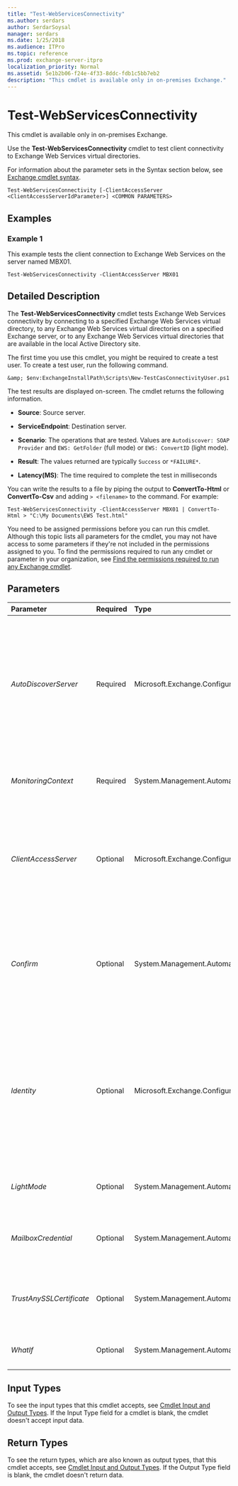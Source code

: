 ```yaml
---
title: "Test-WebServicesConnectivity"
ms.author: serdars
author: SerdarSoysal
manager: serdars
ms.date: 1/25/2018
ms.audience: ITPro
ms.topic: reference
ms.prod: exchange-server-itpro
localization_priority: Normal
ms.assetid: 5e1b2b06-f24e-4f33-8ddc-fdb1c5bb7eb2
description: "This cmdlet is available only in on-premises Exchange."
---
```


# Test-WebServicesConnectivity

This cmdlet is available only in on-premises Exchange. 
  
Use the **Test-WebServicesConnectivity** cmdlet to test client connectivity to Exchange Web Services virtual directories.
  
For information about the parameter sets in the Syntax section below, see [Exchange cmdlet syntax](https://technet.microsoft.com/library/bb123552.aspx). 
  
```
Test-WebServicesConnectivity [-ClientAccessServer <ClientAccessServerIdParameter>] <COMMON PARAMETERS>

```

## Examples
<a name="Examples"> </a>

### Example 1

This example tests the client connection to Exchange Web Services on the server named MBX01.
  
```
Test-WebServicesConnectivity -ClientAccessServer MBX01
```

## Detailed Description
<a name="DetailedDescription"> </a>

The **Test-WebServicesConnectivity** cmdlet tests Exchange Web Services connectivity by connecting to a specified Exchange Web Services virtual directory, to any Exchange Web Services virtual directories on a specified Exchange server, or to any Exchange Web Services virtual directories that are available in the local Active Directory site.
  
The first time you use this cmdlet, you might be required to create a test user. To create a test user, run the following command.
  
```
&amp; $env:ExchangeInstallPath\Scripts\New-TestCasConnectivityUser.ps1
```

The test results are displayed on-screen. The cmdlet returns the following information.
  
- **Source**: Source server.
    
- **ServiceEndpoint**: Destination server.
    
- **Scenario**: The operations that are tested. Values are  `Autodiscover: SOAP Provider` and `EWS: GetFolder` (full mode) or `EWS: ConvertID` (light mode).
    
- **Result**: The values returned are typically  `Success` or `*FAILURE*`.
    
- **Latency(MS)**: The time required to complete the test in milliseconds
    
You can write the results to a file by piping the output to **ConvertTo-Html** or **ConvertTo-Csv** and adding `> <filename>` to the command. For example:
  
```
Test-WebServicesConnectivity -ClientAccessServer MBX01 | ConvertTo-Html > "C:\My Documents\EWS Test.html"
```

You need to be assigned permissions before you can run this cmdlet. Although this topic lists all parameters for the cmdlet, you may not have access to some parameters if they're not included in the permissions assigned to you. To find the permissions required to run any cmdlet or parameter in your organization, see [Find the permissions required to run any Exchange cmdlet](https://technet.microsoft.com/library/mt432940.aspx).
  
## Parameters
<a name="DetailedDescription"> </a>

|**Parameter**|**Required**|**Type**|**Description**|
|:-----|:-----|:-----|:-----|
| _AutoDiscoverServer_ <br/> |Required  <br/> |Microsoft.Exchange.Configuration.Tasks.ClientAccessServerIdParameter  <br/> | The _AutoDiscoverServer_ parameter specifies the server with the Client Access server role installed that's used for Autodiscover. <br/>  You can use any value that uniquely identifies the server. For example: <br/>  Name (for example, Exchange01) <br/>  Distinguished name (DN) (for example, `CN=Exchange01,CN=Servers,CN=Exchange Administrative Group (FYDIBOHF23SPDLT),CN=Administrative Groups,CN=First Organization,CN=Microsoft Exchange,CN=Services,CN=Configuration,DC=contoso,DC=com`)  <br/>  Exchange Legacy DN (for example, `/o=First Organization/ou=Exchange Administrative Group (FYDIBOHF23SPDLT)/cn=Configuration/cn=Servers/cn=Exchange01`)  <br/>  GUID (for example, `bc014a0d-1509-4ecc-b569-f077eec54942`)  <br/>  You can't use this parameter with the _ClientAccessServer_ parameter. <br/> |
| _MonitoringContext_ <br/> |Required  <br/> |System.Management.Automation.SwitchParameter  <br/> |The _MonitoringContext_ switch includes the associated monitoring events and performance counters in the results. Typically, you include the monitoring events and performance counters in the results when the output is passed to MicrosoftSystem Center Operations Manager (SCOM). You don't need to specify a value with this switch. <br/> |
| _ClientAccessServer_ <br/> |Optional  <br/> |Microsoft.Exchange.Configuration.Tasks.ClientAccessServerIdParameter  <br/> | The _ClientAccessServer_ parameter specifies the Exchange server to test. This server has the Client Access server role installed, and is responsible for accepting client connections. <br/>  You can use any value that uniquely identifies the server. For example: <br/>  Name <br/>  Distinguished name (DN) <br/> **ExchangeLegacyDN** <br/>  GUID <br/>  You can't use this parameter with the _AutoDiscoverServer_ parameter. <br/> |
| _Confirm_ <br/> |Optional  <br/> |System.Management.Automation.SwitchParameter  <br/> | The _Confirm_ switch specifies whether to show or hide the confirmation prompt. How this switch affects the cmdlet depends on if the cmdlet requires confirmation before proceeding. <br/>  Destructive cmdlets (for example, **Remove-\*** cmdlets) have a built-in pause that forces you to acknowledge the command before proceeding. For these cmdlets, you can skip the confirmation prompt by using this exact syntax: `-Confirm:$false`.  <br/>  Most other cmdlets (for example, **New-\*** and **Set-\*** cmdlets) don't have a built-in pause. For these cmdlets, specifying the _Confirm_ switch without a value introduces a pause that forces you acknowledge the command before proceeding. <br/> |
| _Identity_ <br/> |Optional  <br/> |Microsoft.Exchange.Configuration.Tasks.MailboxIdParameter  <br/> | The _Identity_ parameter specifies the mailbox to use for the test. You can use any value that uniquely identifies the mailbox. <br/>  For example: <br/>  Name <br/>  Display name <br/>  Alias <br/>  Distinguished name (DN) <br/>  Canonical DN <br/> _\<domain name\>_\ _\<account name\>_ <br/>  Email address <br/>  GUID <br/> **LegacyExchangeDN** <br/> **SamAccountName** <br/>  User ID or user principal name (UPN) <br/>  When you use this parameter, you also need to use the _MailboxCredential_ parameter. <br/> |
| _LightMode_ <br/> |Optional  <br/> |System.Management.Automation.SwitchParameter  <br/> |The _LightMode_ switch tells the command to perform only a subset of the tests. You don't need to specify a value with this switch. <br/> When you use this switch, the **EWS: ConvertId** test is run instead of the **EWS: GetFolder** test. <br/> |
| _MailboxCredential_ <br/> |Optional  <br/> |System.Management.Automation.PSCredential  <br/> |The _MailboxCredential_ parameter specifies the mailbox credential to use for a single mailbox test. <br/> This parameter requires you to create a credentials object by using the **Get-Credential** cmdlet. For more information, see[Get-Credential](https://go.microsoft.com/fwlink/p/?linkId=142122).  <br/> This parameter is required when you use the _Identity_ parameter. <br/> |
| _TrustAnySSLCertificate_ <br/> |Optional  <br/> |System.Management.Automation.SwitchParameter  <br/> |The _TrustAnySSLCertificate_ switch specifies whether to ignore Secure Sockets Layer (SSL) certificate validation failures. You don't need to specify a value with this switch. <br/> This switch is useful for testing internal URLs, because a URL that has an associated certificate is typically an external URL. This switch lets the task check an internal URL without generating an error when the certificate doesn't match the URL.  <br/> |
| _WhatIf_ <br/> |Optional  <br/> |System.Management.Automation.SwitchParameter  <br/> |The _WhatIf_ switch simulates the actions of the command. You can use this switch to view the changes that would occur without actually applying those changes. You don't need to specify a value with this switch. <br/> |
   
## Input Types
<a name="InputTypes"> </a>

To see the input types that this cmdlet accepts, see [Cmdlet Input and Output Types](http://go.microsoft.com/fwlink/p/?linkId=616387). If the Input Type field for a cmdlet is blank, the cmdlet doesn't accept input data. 
  
## Return Types
<a name="ReturnTypes"> </a>

To see the return types, which are also known as output types, that this cmdlet accepts, see [Cmdlet Input and Output Types](http://go.microsoft.com/fwlink/p/?linkId=616387). If the Output Type field is blank, the cmdlet doesn't return data. 
  

